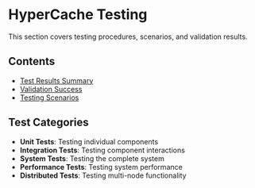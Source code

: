 # HyperCache Testing

This section covers testing procedures, scenarios, and validation results.

## Contents

- [Test Results Summary](test-results-summary.md)
- [Validation Success](final-validation.md)
- [Testing Scenarios](testing-scenarios.md)

## Test Categories

- **Unit Tests**: Testing individual components
- **Integration Tests**: Testing component interactions
- **System Tests**: Testing the complete system
- **Performance Tests**: Testing system performance
- **Distributed Tests**: Testing multi-node functionality
